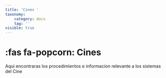 ```yaml
---
title: 'Cines '
taxonomy:
    category: docs
    tag: ''
visible: true
---
```


# :fas fa-popcorn: Cines

Aqui encontraras los procedimientos  e informacion relevante a los sistemas del Cine